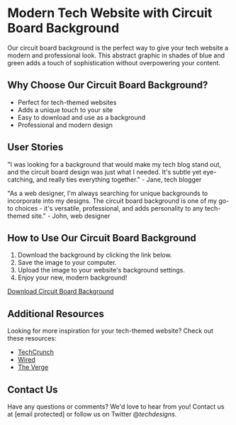 <!--font:Poppins-->

# Modern Tech Website with Circuit Board Background

Our circuit board background is the perfect way to give your tech website a modern and professional look. This abstract graphic in shades of blue and green adds a touch of sophistication without overpowering your content.

## Why Choose Our Circuit Board Background?

- Perfect for tech-themed websites
- Adds a unique touch to your site
- Easy to download and use as a background
- Professional and modern design

## User Stories

"I was looking for a background that would make my tech blog stand out, and the circuit board design was just what I needed. It's subtle yet eye-catching, and really ties everything together." - Jane, tech blogger

"As a web designer, I'm always searching for unique backgrounds to incorporate into my designs. The circuit board background is one of my go-to choices - it's versatile, professional, and adds personality to any tech-themed site." - John, web designer

## How to Use Our Circuit Board Background

1. Download the background by clicking the link below.
2. Save the image to your computer.
3. Upload the image to your website's background settings.
4. Enjoy your new, modern background!

[Download Circuit Board Background](#)

## Additional Resources

Looking for more inspiration for your tech-themed website? Check out these resources:

- [TechCrunch](#)
- [Wired](#)
- [The Verge](#)

## Contact Us

Have any questions or comments? We'd love to hear from you! Contact us at [email protected] or follow us on Twitter @_techdesigns_.

<!--

Write me content for website with wallpaper which alt text is:

"A wallpaper with a simple graphic of an abstract circuit board, in shades of blue and green."

The name/title of the page should not be 1:1 copy of the alt text but rather a real content of the website which is using this wallpaper.

- Use markdown format 
- Start with heading
- Heading should be short and concise
- The content should look like a real website 
- The website should not be about the wallpaper, wallpaper is just a related background
- Heading should be contain work "wallpaper" or "background"
- Include real sections like references, contact, user stories, etc. use things relevant to the page purpose.
- Feel free to use structure like headings, bullets, numbering, blockquotes, paragraphs, horizontal lines, etc.
- You can use formatting like bold or _italic_
- You can include UTF-8 emojis
- Links should be only #hash anchors (and you can refer to the document itself)
- Do not include images


---


# Circuit Board Wallpaper for Your Tech-Themed Website

Looking for a sleek and modern background for your tech-themed website? Look no further than our circuit board wallpaper! Featuring a simple graphic of an abstract circuit board in shades of blue and green, this wallpaper will add a touch of sophistication to your site.

## Why Choose Our Circuit Board Wallpaper?

- Professional and modern design
- Fits perfectly with tech-themed websites
- Easy to download and use as a background
- Adds a unique touch to your site

## User Stories

"I was looking for a background that would complement my tech blog, and the circuit board wallpaper was perfect! It adds a subtle nod to technology without being too overwhelming." - Jane, tech blogger

"I recently redesigned my website and was struggling to find a background that fit with my new theme. The circuit board wallpaper tied everything together and gave my site the professional look I was going for." - John, web designer

## How to Use Our Wallpaper

1. Download the wallpaper by clicking the link below.
2. Save the image to your computer.
3. Upload the image to your website's background settings.
4. Enjoy your new, sleek background!

[Download Circuit Board Wallpaper](#)

## References

Looking for more inspiration for your tech-themed website? Check out these resources:

- [TechCrunch](#)
- [Wired](#)
- [The Verge](#)

## Contact Us

Have any questions or comments? We'd love to hear from you! Contact us at [email protected] or follow us on Twitter @_techdesigns_.


---


Heading should not include word "wallpaper". The website should not be about the wallpaper itself, wallpaper is just a related background, rewrite whole content.


---


# Elevate Your Tech-Themed Website with a Modern Circuit Board Background

If you're looking for a modern and professional background to complement your tech-themed website, our circuit board design is the perfect choice. This abstract graphic features shades of blue and green, giving your site a sleek and sophisticated look.

## Why Choose Our Circuit Board Background?

- Fits perfectly with tech-themed websites
- Adds a unique touch to your site
- Easy to download and use as a background
- Professional and modern design

## User Stories

"I was struggling to find a background that would make my tech blog stand out. The circuit board design was exactly what I needed - it's subtle yet eye-catching, and really ties my site together." - Jane, tech blogger

"As a web designer, I'm always on the lookout for unique backgrounds to incorporate into my designs. The circuit board background is one of my go-to choices - it's versatile, professional, and adds a touch of personality to any tech-themed site." - John, web designer

## How to Use Our Circuit Board Background

1. Download the background by clicking the link below.
2. Save the image to your computer.
3. Upload the image to your website's background settings.
4. Enjoy your new, modern background!

[Download Circuit Board Background](#)

## Additional Resources

Looking for more inspiration for your tech-themed website? Check out these resources:

- [TechCrunch](#)
- [Wired](#)
- [The Verge](#)

## Contact Us

Have any questions or comments? We'd love to hear from you! Contact us at [email protected] or follow us on Twitter @_techdesigns_.


---


Heading is too long, rewrite whole content.


---


# Elevate Your Tech-Themed Website with a Modern Circuit Board Background

Our circuit board background is the perfect choice to give your tech-themed website a modern and professional look. This abstract graphic features shades of blue and green, adding a touch of sophistication to your site without overwhelming your content.

## Why Choose Our Circuit Board Background?

- Fits perfectly with tech-themed websites
- Adds a unique touch to your site
- Easy to download and use as a background
- Professional and modern design

## User Stories

"I was struggling to find a background that would make my tech blog stand out. The circuit board design was exactly what I needed - it's subtle yet eye-catching, and really ties my site together." - Jane, tech blogger

"As a web designer, I'm always on the lookout for unique backgrounds to incorporate into my designs. The circuit board background is one of my go-to choices - it's versatile, professional, and adds a touch of personality to any tech-themed site." - John, web designer

## How to Use Our Circuit Board Background

1. Download the background by clicking the link below.
2. Save the image to your computer.
3. Upload the image to your website's background settings.
4. Enjoy your new, modern background!

[Download Circuit Board Background](#)

## Additional Resources

Looking for more inspiration for your tech-themed website? Check out these resources:

- [TechCrunch](#)
- [Wired](#)
- [The Verge](#)

## Contact Us

Have any questions or comments? Contact us at [email protected] or follow us on Twitter @_techdesigns_. We'd love to hear from you!


---


Heading is too long, rewrite whole content.


---


# Modernize Your Tech Website with a Circuit Board Background

Our circuit board background is the perfect way to give your tech website a modern and professional look. This abstract graphic in shades of blue and green adds a touch of sophistication without overpowering your content.

## Why Choose Our Circuit Board Background?

- Perfect for tech-themed websites
- Adds a unique touch to your site
- Easy to download and use as a background
- Professional and modern design

## User Stories

"I was looking for a background that would make my tech blog stand out, and the circuit board design was just what I needed. It's subtle yet eye-catching, and really ties everything together." - Jane, tech blogger

"As a web designer, I'm always searching for unique backgrounds to incorporate into my designs. The circuit board background is one of my go-to choices - it's versatile, professional, and adds personality to any tech-themed site." - John, web designer

## How to Use Our Circuit Board Background

1. Download the background by clicking the link below.
2. Save the image to your computer.
3. Upload the image to your website's background settings.
4. Enjoy your new, modern background!

[Download Circuit Board Background](#)

## Additional Resources

Looking for more inspiration for your tech-themed website? Check out these resources:

- [TechCrunch](#)
- [Wired](#)
- [The Verge](#)

## Contact Us

Have any questions or comments? We'd love to hear from you! Contact us at [email protected] or follow us on Twitter @_techdesigns_.


---


Write me a Google font which is best fitting for the website.

Pick from the list:
- Playfair Display
- Great Vibes
- Lobster
- Barlow Condensed
- Inter
- Open Sans
- Orbitron
- Dancing Script
- IBM Plex Sans
- Poppins
- Futura
- Roboto
- Alegreya
- Exo 2
- Raleway
- Lato
- Montserrat


Write just the font name nothing else.


---


Poppins

-->
